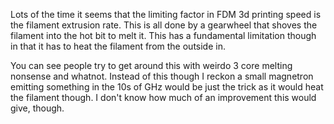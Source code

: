 
Lots of the time it seems that the limiting factor in FDM 3d printing speed is the filament extrusion rate. This is all done by a gearwheel that shoves the filament into the hot bit to melt it. This has a fundamental limitation though in that it has to heat the filament from the outside in.

You can see people try to get around this with weirdo 3 core melting nonsense and whatnot. Instead of this though I reckon a small magnetron emitting something in the 10s of GHz would be just the trick as it would heat the filament though.
I don't know how much of an improvement this would give, though. 